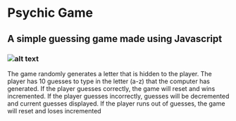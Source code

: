 # Psychic Game

## A simple guessing game made using Javascript

### ![alt text](https://user-images.githubusercontent.com/29578027/32467280-4181e9d6-c307-11e7-95ed-02e1429e7ad2.PNG)

The game randomly generates a letter that is hidden to the player. The player has 10 guesses to type in the letter (a-z) that the computer has generated. If the player guesses correctly, the game will reset and wins incremented. If the player guesses incorrectly, guesses will be decremented and current guesses displayed. If the player runs out of guesses, the game will reset and loses incremented